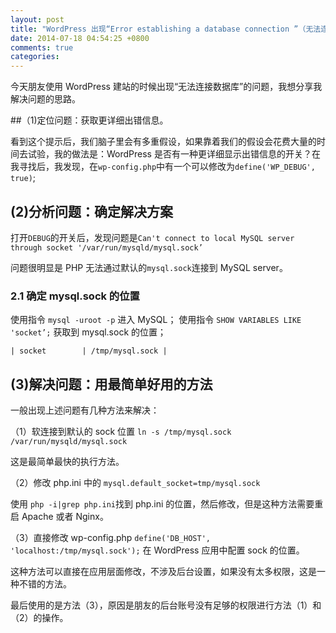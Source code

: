 ```yaml
---
layout: post
title: "WordPress 出现“Error establishing a database connection ”（无法连接数据库）怎么办？"
date: 2014-07-18 04:54:25 +0800
comments: true
categories: 
---
```


今天朋友使用 WordPress 建站的时候出现“无法连接数据库”的问题，我想分享我解决问题的思路。

##（1)定位问题：获取更详细出错信息。

看到这个提示后，我们脑子里会有多重假设，如果靠着我们的假设会花费大量的时间去试验，我的做法是：WordPress 是否有一种更详细显示出错信息的开关？在我寻找后，我发现，在`wp-config.php`中有一个可以修改为`define('WP_DEBUG', true)`;

<!-- more -->

## (2)分析问题：确定解决方案

打开`DEBUG`的开关后，发现问题是`Can't connect to local MySQL server through socket '/var/run/mysqld/mysql.sock’`

问题很明显是 PHP 无法通过默认的`mysql.sock`连接到 MySQL server。

### 2.1 确定 mysql.sock 的位置

使用指令 `mysql -uroot -p` 进入 MySQL；
使用指令 `SHOW VARIABLES LIKE 'socket’;` 获取到 mysql.sock 的位置；

```
| socket        | /tmp/mysql.sock |
```

## (3)解决问题：用最简单好用的方法

一般出现上述问题有几种方法来解决：

（1）软连接到默认的 sock 位置 `ln -s /tmp/mysql.sock /var/run/mysqld/mysql.sock`

这是最简单最快的执行方法。

（2）修改 php.ini 中的 `mysql.default_socket=tmp/mysql.sock`

使用 `php -i|grep php.ini`找到 php.ini 的位置，然后修改，但是这种方法需要重启 Apache 或者 Nginx。

（3）直接修改 wp-config.php  `define('DB_HOST', 'localhost:/tmp/mysql.sock');` 在 WordPress 应用中配置 sock 的位置。

这种方法可以直接在应用层面修改，不涉及后台设置，如果没有太多权限，这是一种不错的方法。

最后使用的是方法（3），原因是朋友的后台账号没有足够的权限进行方法（1）和（2）的操作。




